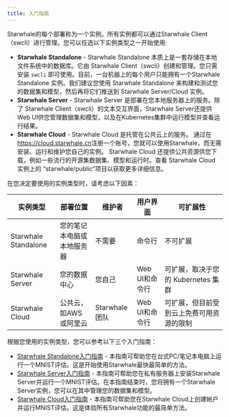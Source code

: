 ```yaml
---
title: 入门指南
---
```


Starwhale的每个部署称为一个实例。所有实例都可以通过Starwhale Client（swcli）进行管理。您可以任选以下实例类型之一开始使用:

* **Starwhale Standalone** - Starwhale Standalone 本质上是一套存储在本地文件系统中的数据库。它由 Starwhale Client（swcli）创建和管理。您只需安装 `swcli` 即可使用。目前，一台机器上的每个用户只能拥有一个Starwhale Standalone 实例。我们建议您使用 Starwhale Standalone 来构建和测试您的数据集和模型，然后再将它们推送到 Starwhale Server/Cloud 实例。
* **Starwhale Server** - Starwhale Server 是部署在您本地服务器上的服务。除了 Starwhale Client（swcli）的文本交互界面，Starwhale Server还提供 Web UI供您管理数据集和模型，以及在Kubernetes集群中运行模型并查看运行结果。
* **Starwhale Cloud** - Starwhale Cloud 是托管在公共云上的服务。 通过在<https://cloud.starwhale.cn>注册一个账号，您就可以使用Starwhale，而无需安装、运行和维护您自己的实例。 Starwhale Cloud 还提供公共资源供您下载，例如一些流行的开源集数据集、模型和运行时。查看 Starwhale Cloud 实例上的 “starwhale/public”项目以获取更多详细信息。

在您决定要使用的实例类型时，请考虑以下因素：

| 实例类型 | 部署位置 | 维护者 | 用户界面 | 可扩展性 |
| -------------- | -------------- | -------------- | -------------- | -------------- |
| Starwhale Standalone | 您的笔记本电脑或本地服务器 | 不需要 | 命令行 | 不可扩展 |
| Starwhale Server | 您的数据中心 | 您自己 | Web UI和命令行 | 可扩展，取决于您的 Kubernetes 集群 |
| Starwhale Cloud | 公共云，如AWS或阿里云 | Starwhale团队 | Web UI和命令行 | 可扩展，但目前受到云上免费可用资源的限制 |

根据您使用的实例类型，您可以参考以下三个入门指南：

* [Starwhale Standalone入门指南](standalone) - 本指南可帮助您在台式PC/笔记本电脑上运行一个MNIST评估。这是开始使用Starwhale最快最简单的方法。
* [Starwhale Server入门指南](server) - 本指南可帮助您在私有服务器上安装Starwhale Server并运行一个MNIST评估。在本指南结束时，您将拥有一个Starwhale Server实例，您可以在其中管理您的数据集和模型。
* [Starwhale Cloud入门指南](cloud) - 本指南可帮助您在Starwhale Cloud上创建帐户并运行MNIST评估。这是体验所有Starwhale功能的最简单方法。
